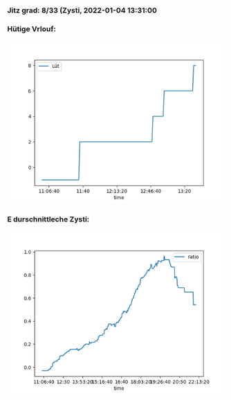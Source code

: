 ### Jitz grad: 8/33 (Zysti, 2022-01-04 13:31:00

### Hütige Vrlouf:
![Graph](Today.png)

### E durschnittleche Zysti:
![Graph](Zysti.png)